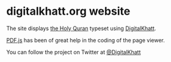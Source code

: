 # digitalkhatt.org website
The site displays [the Holy Quran](https://digitalkhatt.org/digitalmushaf) typeset using [DigitalKhatt](https://digitalkhatt.org/about).

[PDF.js](https://github.com/mozilla/pdf.js) has been of great help in the coding of the page viewer.

You can follow the project on Twitter at [@DigitalKhatt](https://twitter.com/DigitalKhatt)
